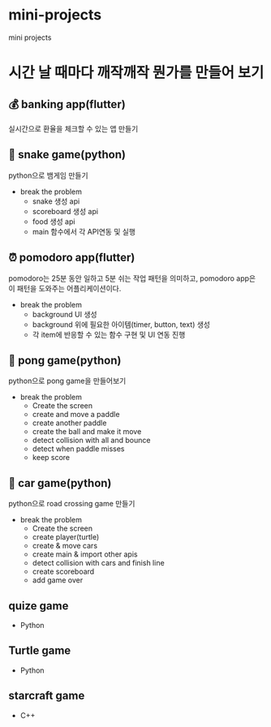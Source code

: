 # mini-projects
mini projects
# 시간 날 때마다 깨작깨작 뭔가를 만들어 보기
## 💰 banking app(flutter)
실시간으로 환율을 체크할 수 있는 앱 만들기
## 🐍 snake game(python)
python으로 뱀게임 만들기
+ break the problem
  + snake 생성 api
  + scoreboard 생성 api
  + food 생성 api
  + main 함수에서 각 API연동 및 실행
## ⏰ pomodoro app(flutter)
pomodoro는 25분 동안 일하고 5분 쉬는 작업 패턴을 의미하고, pomodoro app은 이 패턴을 도와주는 어플리케이션이다.
+ break the problem
  + background UI 생성
  + background 위에 필요한 아이템(timer, button, text) 생성
  + 각 item에 반응할 수 있는 함수 구현 및 UI 연동 진행

## 🏓 pong game(python)
python으로 pong game을 만들어보기
+ break the problem
  + Create the screen
  + create and move a paddle
  + create another paddle
  + create the ball and make it move
  + detect collision with all and bounce
  + detect when paddle misses
  + keep score
## 🚗 car game(python)
python으로 road crossing game 만들기
+ break the problem
  + Create the screen
  + create player(turtle)
  + create & move cars
  + create main & import other apis
  + detect collision with cars and finish line
  + create scoreboard
  + add game over
## quize game
+ Python
## Turtle game
+ Python
## starcraft game
+ C++
